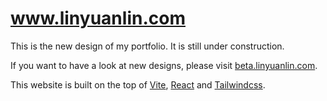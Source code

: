 # www.linyuanlin.com

This is the new design of my portfolio. It is still under construction.

If you want to have a look at new designs, please visit [beta.linyuanlin.com](https://beta.linyuanlin.com).

This website is built on the top of [Vite](https://vitejs.dev/), [React](https://reactjs.org/)
and [Tailwindcss](https://tailwindcss.com/).